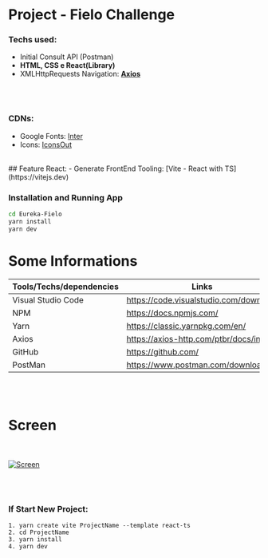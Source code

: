 # Project - Fielo Challenge
### Techs used:  
- Initial Consult API (Postman)
- **HTML, CSS e React(Library)**
- XMLHttpRequests Navigation: [**Axios**](https://axios-http.com/ptbr/docs/intro)

<br /><br />

### CDNs:
- Google Fonts: [Inter](https://fonts.googleapis.com/css2?family=Inter:wght@100;200;300;400;500;700&display=swap)
- Icons: [IconsOut ](https://iconscout.com/unicons/explore/line)
<br />
## Feature React:
 - Generate FrontEnd Tooling: [Vite - React with TS](https://vitejs.dev)
 
### Installation and Running App

```sh
cd Eureka-Fielo
yarn install
yarn dev
```

# Some Informations

| Tools/Techs/dependencies | Links |
| ------ | ------ |
| Visual Studio Code | https://code.visualstudio.com/download
| NPM | https://docs.npmjs.com/
| Yarn | https://classic.yarnpkg.com/en/
| Axios | https://axios-http.com/ptbr/docs/intro
| GitHub | https://github.com/ |
| PostMan | https://www.postman.com/downloads/ |

<br /><br />

# Screen <br /><br />
[![Screen](https://g3web.com.br/fielo/screen.png)](https://g3web.com.br/fielo/screen.png)


<br /><br />

### If Start New Project:

```
1. yarn create vite ProjectName --template react-ts
2. cd ProjectName
3. yarn install
4. yarn dev
```
